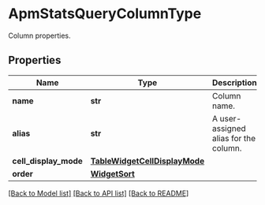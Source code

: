 # ApmStatsQueryColumnType

Column properties.
## Properties
Name | Type | Description | Notes
------------ | ------------- | ------------- | -------------
**name** | **str** | Column name. | 
**alias** | **str** | A user-assigned alias for the column. | [optional] 
**cell_display_mode** | [**TableWidgetCellDisplayMode**](TableWidgetCellDisplayMode.md) |  | [optional] 
**order** | [**WidgetSort**](WidgetSort.md) |  | [optional] 

[[Back to Model list]](README.md#documentation-for-models) [[Back to API list]](README.md#documentation-for-api-endpoints) [[Back to README]](README.md)


